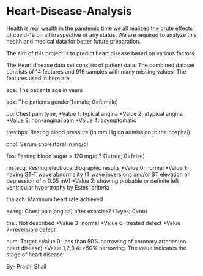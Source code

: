 # Heart-Disease-Analysis 

Health is real wealth in the pandemic time we all realized the brute effects of covid-19 on
all irrespective of any status. We are required to analyze this health and medical data for
better future preparation.

The aim of this project is to predict heart disease based on various factors.





The Heart disease data set consists of patient data. The combined dataset consists of 14 features and 916 samples with many missing values. The features used in here are,

age: The patients age in years

sex: The patients gender(1=male; 0=female)

cp: Chest pain type, *Value 1: typical angina *Value 2: atypical angina *Value 3: non-anginal pain *Value 4: asymptomatic

trestbps: Resting blood pressure (in mm Hg on admission to the hospital)

chol: Serum cholestoral in mg/dl

fbs: Fasting blood sugar > 120 mg/dl? (1=true; 0=false)

restecg: Resting electrocardiographic results 
*Value 0: normal *Value 1: having ST-T wave abnormality (T wave inversions and/or ST elevation or depression of > 0.05 mV) 
*Value 2: showing probable or definite left ventricular hypertrophy by Estes' criteria

thalach: Maximum heart rate achieved

exang: Chest pain(angina) after exercise? (1=yes; 0=no)

thal: Not described *Value 3=normal *Value 6=treated defect *Value 7=reversible defect

num: Target 
*Value 0: less than 50% narrowing of coronary arteries(no heart disease) 
*Value 1,2,3,4: >50% narrowing. The value indicates the stage of heart disease

By-
Prachi 
Shail
